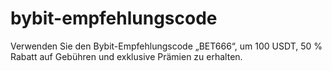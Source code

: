 # bybit-empfehlungscode
Verwenden Sie den Bybit-Empfehlungscode „BET666“, um 100 USDT, 50 % Rabatt auf Gebühren und exklusive Prämien zu erhalten.
